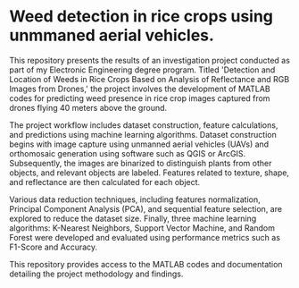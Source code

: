 # Weed detection in rice crops using unmmaned aerial vehicles.

This repository presents the results of an investigation project conducted as part of my Electronic Engineering degree program. Titled 'Detection and Location of Weeds in Rice Crops Based on Analysis of Reflectance and RGB Images from Drones,' the project involves the development of MATLAB codes for predicting weed presence in rice crop images captured from drones flying 40 meters above the ground.

The project workflow includes dataset construction, feature calculations, and predictions using machine learning algorithms. Dataset construction begins with image capture using unmanned aerial vehicles (UAVs) and orthomosaic generation using software such as QGIS or ArcGIS. Subsequently, the images are binarized to distinguish plants from other objects, and relevant objects are labeled. Features related to texture, shape, and reflectance are then calculated for each object.

Various data reduction techniques, including features normalization, Principal Component Analysis (PCA), and sequential feature selection, are explored to reduce the dataset size. Finally, three machine learning algorithms: K-Nearest Neighbors, Support Vector Machine, and Random Forest were developed and evaluated using performance metrics such as F1-Score and Accuracy.

This repository provides access to the MATLAB codes and documentation detailing the project methodology and findings.

